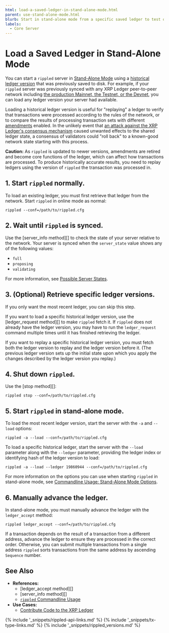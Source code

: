 ```yaml
---
html: load-a-saved-ledger-in-stand-alone-mode.html
parent: use-stand-alone-mode.html
blurb: Start in stand-alone mode from a specific saved ledger to test or replay transactions.
labels:
  - Core Server
---
```


# Load a Saved Ledger in Stand-Alone Mode

You can start a `rippled` server in [Stand-Alone Mode](rippled-server-modes.html) using a [historical ledger version](ledgers.html) that was previously saved to disk. For example, if your `rippled` server was previously synced with any XRP Ledger peer-to-peer network including [the production Mainnet, the Testnet, or the Devnet](parallel-networks.html), you can load any ledger version your server had available.

Loading a historical ledger version is useful for "replaying" a ledger to verify that transactions were processed according to the rules of the network, or to compare the results of processing transaction sets with different [amendments](amendments.html) enabled. In the unlikely event that [an attack against the XRP Ledger's consensus mechanism](consensus-protections.html) caused unwanted effects to the shared ledger state, a consensus of validators could "roll back" to a known-good network state starting with this process.

**Caution:** As `rippled` is updated to newer versions, amendments are retired and become core functions of the ledger, which can affect how transactions are processed. To produce historically accurate results, you need to replay ledgers using the version of `rippled` the transaction was processed in.

## 1. Start `rippled` normally.

To load an existing ledger, you must first retrieve that ledger from the network. Start `rippled` in online mode as normal:

```
rippled --conf=/path/to/rippled.cfg
```

## 2. Wait until `rippled` is synced.

Use the \[server_info method\]\[\] to check the state of your server relative to the network. Your server is synced when the `server_state` value shows any of the following values:

* `full`
* `proposing`
* `validating`

For more information, see [Possible Server States](rippled-server-states.html).

## 3. (Optional) Retrieve specific ledger versions.

If you only want the most recent ledger, you can skip this step.

If you want to load a specific historical ledger version, use the \[ledger_request method\]\[\] to make `rippled` fetch it. If `rippled` does not already have the ledger version, you may have to run the `ledger_request` command multiple times until it has finished retrieving the ledger.

If you want to replay a specific historical ledger version, you must fetch both the ledger version to replay and the ledger version before it. (The previous ledger version sets up the initial state upon which you apply the changes described by the ledger version you replay.)

## 4. Shut down `rippled`.

Use the \[stop method\]\[\]:

```
rippled stop --conf=/path/to/rippled.cfg
```

## 5. Start `rippled` in stand-alone mode.

To load the most recent ledger version, start the server with the `-a` and `--load` options:

```
rippled -a --load --conf=/path/to/rippled.cfg
```

To load a specific historical ledger, start the server with the `--load` parameter along with the `--ledger` parameter, providing the ledger index or identifying hash of the ledger version to load:

```
rippled -a --load --ledger 19860944 --conf=/path/to/rippled.cfg
```

For more information on the options you can use when starting `rippled` in stand-alone mode, see [Commandline Usage: Stand-Alone Mode Options](commandline-usage.html#stand-alone-mode-options).

## 6. Manually advance the ledger.

In stand-alone mode, you must manually advance the ledger with the `ledger_accept` method:

```
rippled ledger_accept --conf=/path/to/rippled.cfg
```

If a transaction depends on the result of a transaction from a different address, advance the ledger to ensure they are processed in the correct order. Otherwise, you can submit multiple transactions from a single address `rippled` sorts transactions from the same address by ascending `Sequence` number.


## See Also

- **References:**
    - \[ledger_accept method\]\[\]
    - \[server_info method\]\[\]
    - [`rippled` Commandline Usage](commandline-usage.html)
- **Use Cases:**
    - [Contribute Code to the XRP Ledger](contribute-code.html)

<!--{# common link defs #}-->
{% include '_snippets/rippled-api-links.md' %}
{% include '_snippets/tx-type-links.md' %}
{% include '_snippets/rippled_versions.md' %}
